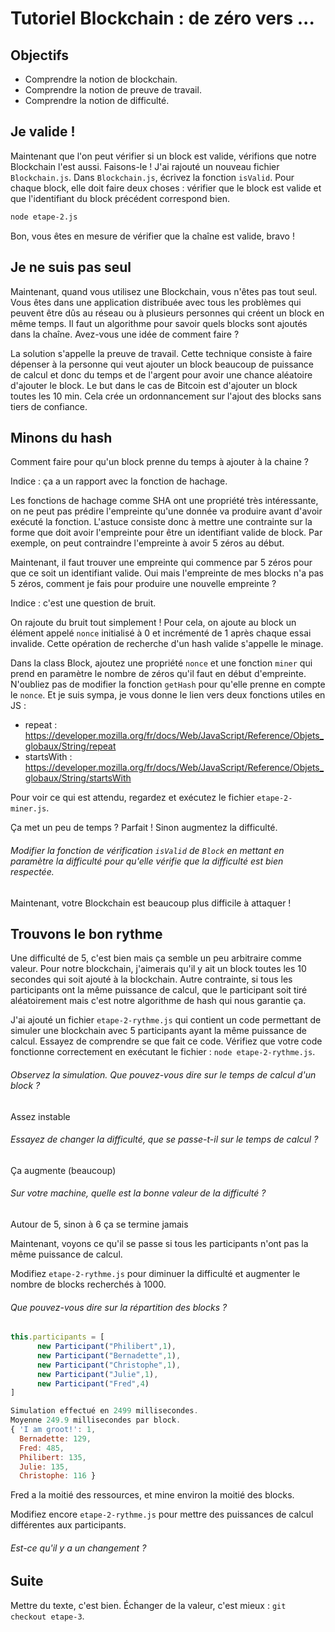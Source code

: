 # Tutoriel Blockchain : de zéro vers ...

## Objectifs

* Comprendre la notion de blockchain.
* Comprendre la notion de preuve de travail.
* Comprendre la notion de difficulté.

## Je valide !

Maintenant que l'on peut vérifier si un block est valide, vérifions que notre Blockchain l'est aussi. Faisons-le ! J'ai rajouté un nouveau fichier `Blockchain.js`. Dans `Blockchain.js`, écrivez la fonction `isValid`. Pour chaque block, elle doit faire deux choses : vérifier que le block est valide et que l'identifiant du block précédent correspond bien.

```Bash
node etape-2.js
```

Bon, vous êtes en mesure de vérifier que la chaîne est valide, bravo !

## Je ne suis pas seul

Maintenant, quand vous utilisez une Blockchain, vous n'êtes pas tout seul. Vous êtes dans une application distribuée avec tous les problèmes qui peuvent être dûs au réseau ou à plusieurs personnes qui créent un block en même temps. Il faut un algorithme pour savoir quels blocks sont ajoutés dans la chaîne. Avez-vous une idée de comment faire ?

La solution s'appelle la preuve de travail. Cette technique consiste à faire dépenser à la personne qui veut ajouter un block beaucoup de puissance de calcul et donc du temps et de l'argent pour avoir une chance aléatoire d'ajouter le block. Le but dans le cas de Bitcoin est d'ajouter un block toutes les 10 min. Cela crée un ordonnancement sur l'ajout des blocks sans tiers de confiance.

## Minons du hash

Comment faire pour qu'un block prenne du temps à ajouter à la chaine ?

Indice : ça a un rapport avec la fonction de hachage.

Les fonctions de hachage comme SHA ont une propriété très intéressante, on ne peut pas prédire l'empreinte qu'une donnée va produire avant d'avoir exécuté la fonction. L'astuce consiste donc à mettre une contrainte sur la forme que doit avoir l'empreinte pour être un identifiant valide de block. Par exemple, on peut contraindre l'empreinte à avoir 5 zéros au début.

Maintenant, il faut trouver une empreinte qui commence par 5 zéros pour que ce soit un identifiant valide. Oui mais l'empreinte de mes blocks n'a pas 5 zéros, comment je fais pour produire une nouvelle empreinte ?

Indice : c'est une question de bruit.

On rajoute du bruit tout simplement ! Pour cela, on ajoute au block un élément appelé `nonce` initialisé à 0 et incrémenté de 1 après chaque essai invalide. Cette opération de recherche d'un hash valide s'appelle le minage.

Dans la class Block, ajoutez une propriété `nonce` et une fonction `miner` qui prend en paramètre le nombre de zéros qu'il faut en début d'empreinte. N'oubliez pas de modifier la fonction `getHash` pour qu'elle prenne en compte le `nonce`. Et je suis sympa, je vous donne le lien vers deux fonctions utiles en JS :

* repeat : https://developer.mozilla.org/fr/docs/Web/JavaScript/Reference/Objets_globaux/String/repeat
* startsWith : https://developer.mozilla.org/fr/docs/Web/JavaScript/Reference/Objets_globaux/String/startsWith

Pour voir ce qui est attendu, regardez et exécutez le fichier `etape-2-miner.js`.

Ça met un peu de temps ? Parfait ! Sinon augmentez la difficulté.

###### Modifier la fonction de vérification `isValid` de `Block` en mettant en paramètre la difficulté pour qu'elle vérifie que la difficulté est bien respectée.

Maintenant, votre Blockchain est beaucoup plus difficile à attaquer !

## Trouvons le bon rythme

Une difficulté de 5, c'est bien mais ça semble un peu arbitraire comme valeur. Pour notre blockchain, j'aimerais qu'il y ait un block toutes les 10 secondes qui soit ajouté à la blockchain. Autre contrainte, si tous les participants ont la même puissance de calcul, que le participant soit tiré aléatoirement mais c'est notre algorithme de hash qui nous garantie ça.

J'ai ajouté un fichier `etape-2-rythme.js` qui contient un code permettant de simuler une blockchain avec 5 participants ayant la même puissance de calcul. Essayez de comprendre se que fait ce code. Vérifiez que votre code fonctionne correctement en exécutant le fichier : `node etape-2-rythme.js`.

###### Observez la simulation. Que pouvez-vous dire sur le temps de calcul d'un block ?

Assez instable

###### Essayez de changer la difficulté, que se passe-t-il sur le temps de calcul ?

Ça augmente (beaucoup)

###### Sur votre machine, quelle est la bonne valeur de la difficulté ?

Autour de 5, sinon à 6 ça se termine jamais

Maintenant, voyons ce qu'il se passe si tous les participants n'ont pas la même puissance de calcul.

Modifiez `etape-2-rythme.js` pour diminuer la difficulté et augmenter le nombre de blocks recherchés à 1000.

###### Que pouvez-vous dire sur la répartition des blocks ?

```javascript
this.participants = [
      new Participant("Philibert",1),
      new Participant("Bernadette",1),
      new Participant("Christophe",1),
      new Participant("Julie",1),
      new Participant("Fred",4)
]
```

```javascript
Simulation effectué en 2499 millisecondes.
Moyenne 249.9 millisecondes par block.
{ 'I am groot!': 1,
  Bernadette: 129,
  Fred: 485,
  Philibert: 135,
  Julie: 135,
  Christophe: 116 }
```

Fred a la moitié des ressources, et mine environ la moitié des blocks.

Modifiez encore `etape-2-rythme.js` pour mettre des puissances de calcul différentes aux participants.

###### Est-ce qu'il y a un changement ?

## Suite

Mettre du texte, c'est bien. Échanger de la valeur, c'est mieux : `git checkout etape-3`.
